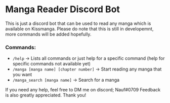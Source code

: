 # Manga Reader Discord Bot
This is just a discord bot that can be used to read any manga which is available on Kissmanga. Please do note that this is still in developemnt, more commands will be added hopefully.

### Commands:
- `/help` -> Lists all commands or just help for a specific command (help for specific commands not available yet)
- `/manga [manga name] [chapter number]` -> Start reading any manga that you want
- `/manga_search [manga name]` -> Search for a manga

If you need any help, feel free to DM me on discord; Nauf#0709
Feedback is also greatly appreciated. Thank you!

